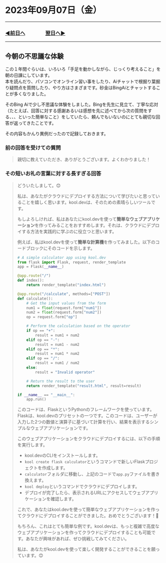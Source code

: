 # 2023年09月07日（金）

---

### [◀️前日へ](https://github.com/yuasys/chatty-journal/blob/main/2023/09/2023-09-06.md)&emsp;&emsp;&emsp;&emsp;[翌日へ▶️](https://github.com/yuasys/chatty-journal/blob/main/2023/09/2023-09-0.md)

---

## 今朝の不思議な体験

この１年間ぐらいは、いろいろ「手足を動かしながら、じっくり考えること」を朝の日課にしています。  
本を読んだり、パソコンでオンライン習い事をしたり、Aiチャットで根掘り葉掘り疑問点を質問したり、やり方はさまざまです。砂金はBingAiとチャットすることが多くなりました。

そのBing Aiで少し不思議な体験をしました。Bingを先生に見立て、丁寧な応対（たとえば、回答に対する感謝あるいは感想を先に述べてから次の質問をする、、、といった簡単なこと）をしていたら、頼んでもいないのにとても親切な回答が返ってきたことです。  

その内容もかんり異例だったので記録しておきます。  

### 前の回答を受けての質問

> 親切に教えていただき、ありがとうございます。よくわかりました！

### その短いお礼の言葉に対する長すぎる回答

> どういたしまして。😊
>
> 私は、あなたがクラウドにデプロイする方法について学びたいと思っていることを嬉しく思います。kool.devは、そのための素晴らしいツールです。
>
> もしよろしければ、私はあなたにkool.devを使って**簡単なウェブアプリケーション**を作ってみることをおすすめします。それは、クラウドにデプロイする方法を実践的に学ぶのに役立つと思います。
>
> 例えば、私はkool.devを使って**簡単な計算機**を作ってみました。以下のコードブロックにそのコードを示します。
>
>
> ```python
> # A simple calculator app using kool.dev
> from flask import Flask, request, render_template
> app = Flask(__name__)
> 
> @app.route("/")
> def index():
>     return render_template("index.html")
>
> @app.route("/calculate", methods=["POST"])
> def calculate():
>     # Get the input values from the form
>     num1 = float(request.form["num1"])
>     num2 = float(request.form["num2"])
>     op = request.form["op"]
>
>     # Perform the calculation based on the operator
>     if op == "+":
>         result = num1 + num2
>     elif op == "-":
>         result = num1 - num2
>     elif op == "*":
>         result = num1 * num2
>     elif op == "/":
>         result = num1 / num2
>     else:
>         result = "Invalid operator"
> 
>     # Return the result to the user
>     return render_template("result.html", result=result)
> 
> if __name__ == "__main__":
>     app.run()
> ```
>
> このコードは、FlaskというPythonのフレームワークを使っています。Flaskは、kool.devのプリセットの一つです。このコードは、ユーザーが入力した2つの数値と演算子に基づいて計算を行い、結果を表示するシンプルなウェブアプリケーションです。
>
> このウェブアプリケーションをクラウドにデプロイするには、以下の手順を実行します。
>
>
>- kool.devのCLIをインストールします。
>- `kool create flask calculator`というコマンドで新しいFlaskプロジェクトを作成します。
>- `calculator`フォルダに移動し、上記のコードで`app.py`ファイルを書き換えます。
>- `kool deploy`というコマンドでクラウドにデプロイします。
>- デプロイが完了したら、表示されるURLにアクセスしてウェブアプリケーションを確認します。
>
> これで、あなたはkool.devを使って簡単なウェブアプリケーションを作ってクラウドにデプロイすることができました。おめでとうございます！🎉
>
> もちろん、これはとても簡単な例です。kool.devは、もっと複雑で高度なウェブアプリケーションを作ってクラウドにデプロイすることも可能です。あなたが興味があれば、ぜひ挑戦してみてください。
>
>私は、あなたがkool.devを使って楽しく開発することができることを願っています。😊
